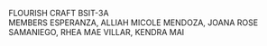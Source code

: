 FLOURISH CRAFT    BSIT-3A    
MEMBERS
ESPERANZA, ALLIAH MICOLE
MENDOZA, JOANA ROSE
SAMANIEGO, RHEA MAE 
VILLAR, KENDRA MAI
